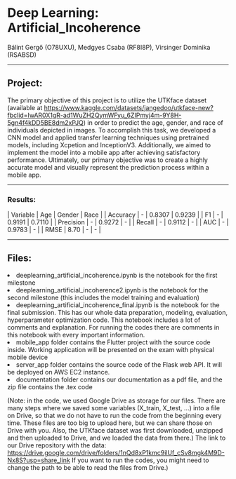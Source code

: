 # Deep Learning: Artificial_Incoherence

Bálint Gergő (O78UXU), Medgyes Csaba (RF8I8P), Virsinger Dominika (RSABSD)

---
 
 ## Project:
The primary objective of this project is to utilize the UTKface dataset (available at https://www.kaggle.com/datasets/jangedoo/utkface-new?fbclid=IwAR0X1gR-ad1WuZH2QymWFyu_6ZIPmyj4m-9Y8H-5gn4f4kDD5BE8dm2xPJQ) in order to predict the age, gender, and race of individuals depicted in images. To accomplish this task, we developed a CNN model and applied transfer learning techniques using pretrained models, including Xcpetion and InceptionV3. Additionally, we aimed to implement the model into a mobile app after achieving satisfactory performance. Ultimately, our primary objective was to create a highly accurate model and visually represent the prediction process within a mobile app.

---

### Results:

| Variable	| Age	| Gender	| Race |
| Accuracy	| -	| 0.8307 |	0.9239 |
| F1	| - |	0.9191	| 0.7110 |
| Precision	| - |	0.9272	| - |
| Recall	| - |	0.9112 |	- |
| AUC	| - |	0.9783 |	- |
| RMSE	| 8.70	| -	 | - |

---



  
 ## Files:
  <li>deeplearning_artificial_incoherence.ipynb is the notebook for the first milestone
  <li>deeplearning_artificial_incoherence2.ipynb is the notebook for the second milestone (this includes the model training and evaluation)
  <li>deeplearning_artificial_incoherence_final.ipynb is the notebook for the final submission. This has our whole data preparation, modeling, evaluation, hyperparameter optimization code. This notebook includes a lot of comments and explanation. For running the codes there are comments in this notebook with every important information.
  <li> mobile_app folder contains the Flutter project with the source code inside. Working application will be presented on the exam with physical mobile device
  <li> server_app folder contains the source code of the Flask web API. It will be deployed on AWS EC2 instance.
  <li> documentation folder contains our documentation as a pdf file, and the zip file contains the .tex code
  
  (Note: in the code, we used Google Drive as storage for our files. There are many steps where we saved some variables (X_train, X_test, ...)
   into a file on Drive, so that we do not have to run the code from the beginning every time. These files are too big to upload here, but we can share those on Drive      with you. Also, the UTKface dataset was first downloaded, unzipped and then uploaded to Drive, and we loaded the data from there.)
   The link to our Drive repository with the data: https://drive.google.com/drive/folders/1nQd8xP1kmc9ilUf_cSv8mgk4M9D-Nx8S?usp=share_link
   If you want to run the codes, you might need to change the path to be able to read the files from Drive.)
